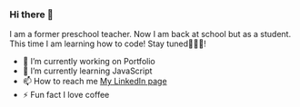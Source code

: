 ### Hi there 👋

I am a former preschool teacher. Now I am back at school but as a student. This time I am learning how to code! 
Stay tuned🤸🏻‍♀️!

- 🔭 I’m currently working on Portfolio
- 🌱 I’m currently learning JavaScript
- 📫 How to reach me [My LinkedIn page](https://www.linkedin.com/in/lisa-grant-61249221a/)
- ⚡ Fun fact I love coffee



<!--
**Liisagrant/Liisagrant** is a ✨ _special_ ✨ repository because its `README.md` (this file) appears on your GitHub profile.

Here are some ideas to get you started:

- 🔭 I’m currently working on ...
- 🌱 I’m currently learning ...
- 👯 I’m looking to collaborate on ...
- 🤔 I’m looking for help with ...
- 💬 Ask me about ...
- 📫 How to reach me: ...
- 😄 Pronouns: ...
- ⚡ Fun fact: ...
-->
